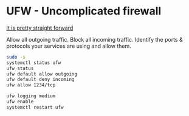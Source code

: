 # UFW - Uncomplicated firewall
[It is pretty straight forward](https://wiki.ubuntuusers.de/ufw/)

Allow all outgoing traffic.
Block all incoming traffic.
Identify the ports & protocols your services are using and allow them.

```bash
sudo -s
systemctl status ufw
ufw status
ufw default allow outgoing
ufw default deny incoming
ufw allow 1234/tcp

ufw logging medium
ufw enable
systemctl restart ufw
```